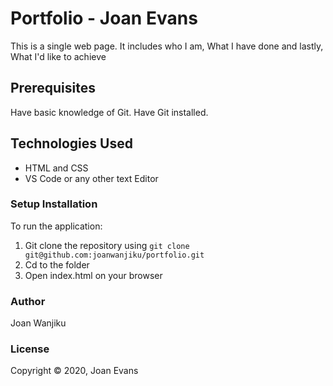 # Portfolio - Joan Evans
This is a single web page. It includes who I am, What I have done and lastly, What I'd like to achieve

## Prerequisites
Have basic knowledge of Git. Have Git installed.

## Technologies Used
- HTML and CSS
- VS Code or any other text Editor


### Setup Installation
To run the application:
1. Git clone the repository using `git clone git@github.com:joanwanjiku/portfolio.git`
2. Cd to the folder
3. Open index.html on your browser

### Author
Joan Wanjiku

### License
Copyright &copy; 2020, Joan Evans

